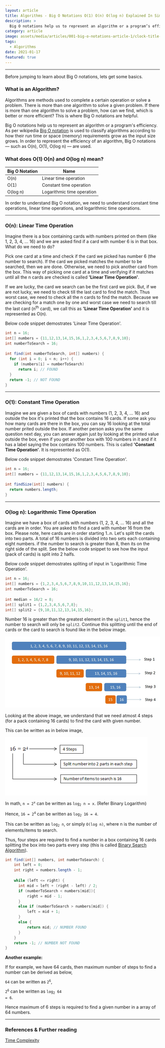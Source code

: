 ```yaml
---
layout: article
title: Algorithms - Big O Notations O(1) O(n) O(log n) Explained In Simple Terms
description: >
  Big O notations help us to represent an algorithm or a program’s efficiency. In this article, we will see 3 basic Big O notations O(1), O(n) and O(log n) with simple explanations and examples with code snippets.
category: article
image: assets/media/articles/001-big-o-notations-article-1/clock-title-picture.jpg
tags:
  - Algorithms
date: 2021-01-17
featured: true
---
```


<hr>

Before jumping to learn about Big O notations, lets get some basics.

### What is an Algorithm?

Algorithms are methods used to complete a certain operation or solve a problem. There is more than one algorithm to solve a given problem. If there is more than one algorithm to solve a problem, how can we find, which is better or more efficient? This is where Big O notations are helpful.

Big O notations help us to represent an algorithm or a program's efficiency. As per wikipedia [Big O notation](https://en.wikipedia.org/wiki/Big_O_notation) is used to classify algorithms according to how their run time or space (memory) requirements grow as the input size grows. In order to represent the efficiency of an algorithm, Big O notations — such as O(n), O(1), O(log n) — are used.

### What does O(1) O(n) and O(log n) mean?

| Big O Notation | Name                       |
| -------------- | -------------------------- |
| O(n)           | Linear time operation      |
| O(1)           | Constant time operation    |
| O(log n)       | Logarithmic time operation |

In order to understand Big O notation, we need to understand constant time operations, linear time operations, and logarithmic time operations.

<hr>

### O(n): Linear Time Operation

Imagine there is a box containing cards with numbers printed on them (like 1, 2, 3, 4, … 16) and we are asked find if a card with number 6 is in that box. What do we need to do?

Pick one card at a time and check if the card we picked has number 6 (the number to search). If the card we picked matches the number to be searched, then we are done. Otherwise, we need to pick another card from the box. This way of picking one card at a time and verifying if it matches until all the n cards are checked is called **'Linear Time Operation'**.

If we are lucky, the card we search can be the first card we pick. But, if we are not lucky, we need to check till the last card to find the match. Thus worst case, we need to check all the n cards to find the match. Because we are checking for a match one by one and worst case we need to search till the last card (n<sup>th</sup> card), we call this as **'Linear Time Operation'** and it is represented as O(n).

Below code snippet demostrates 'Linear Time Operation'.

```java
int n = 16;
int[] numbers = {11,12,13,14,15,16,1,2,3,4,5,6,7,8,9,10};
int numberToSearch = 16;
​
int find(int numberToSearch, int[] numbers) {
  for (int i = 0; i < n; i++) {
    if (numbers[i] = numberToSearch)
      return i; // FOUND
  }
  return -1; // NOT FOUND
}
```

<hr>

### O(1): Constant Time Operation

Imagine we are given a box of cards with numbers (1, 2, 3, 4, … 16) and outside the box it's printed that the box contains 16 cards. If some ask you how many cards are there in the box, you can say 16 looking at the total number prited outside the box. If another person asks you the same question next day, you can answer again just by looking at the printed value outside the box, even if you get another box with 100 numbers in it and if it has a label saying the box contains 100 numbers. This is called **'Constant Time Operation'**. It is represented as O(1).

Below code snippet demostrates 'Constant Time Operation'.

```java
int n = 16;
int[] numbers = {11,12,13,14,15,16,1,2,3,4,5,6,7,8,9,10};
​
int findSize(int[] numbers) {
  return numbers.length;
}
```

<hr>

### O(log n): Logarithmic Time Operation

Imagine we have a box of cards with numbers (1, 2, 3, 4, … 16) and all the cards are in order. You are asked to find a card with number 16 from the box. Please note, here cards are in order starting 1..n. Let's split the cards into two parts. A total of 16 numbers is divided into two sets each containing eight numbers. if the number to search is greater than 8, then its on the right side of the split. See the below code snippet to see how the input (pack of cards) is split into 2 halfs.

Below code snippet demostrates spliting of input in 'Logarithmic Time Operation'.

```java
int n = 16;
int[] numbers = {1,2,3,4,5,6,7,8,9,10,11,12,13,14,15,16};
int numberToSearch = 16;
​
int median = 16/2 = 8;
int[] split1 = {1,2,3,4,5,6,7,8};
int[] split2 = {9,10,11,12,13,14,15,16};
```

Number 16 is greater than the greatest element in the <code>split1</code>, hence the number to search will only be <code>split2</code>. Continue this splitting until the end of cards or the card to search is found like in the below image.

![Binary Search Representation](/assets/media/articles/001-big-o-notations-article-1/binary-search.jpg)

Looking at the above image, we understand that we need atmost 4 steps (for a pack containing 16 cards) to find the card with given number.

This can be written as in below image,

![Binary Search Number Representation](/assets/media/articles/001-big-o-notations-article-1/number-representation.png)

In math, <code>n = 2<sup>x</sup></code> can be written as <code>log<sub>2</sub> n = x</code>. (Refer Binary Logarithm)

Hence, <code>16 = 2<sup>4</sup></code> can be written as <code>log<sub>2</sub> 16 = 4</code>.

This can be written as <code>log<sub>2</sub> n</code>, or simply <code>O(log n)</code>, where n is the number of elements/items to search.

Thus, four steps are required to find a number in a box containing 16 cards splitting the box into two parts every step (this is called [Binary Search Algorithm](https://en.wikipedia.org/wiki/Binary_search_algorithm)).

```java
int find(int[] numbers, int numberToSearch) {
    int left = 0;
    int right = numbers.length - 1;
​
    while (left <= right) {
      int mid = left + (right - left) / 2;
      if (numberToSearch < numbers[mid]){
          right = mid - 1;
      }
      else if (numberToSearch > numbers[mid]) {
          left = mid + 1;
      }
      else {
          return mid; // NUMBER FOUND
      }
    }
    return -1; // NUMBER NOT FOUND
}
```

**Another example:**

If for example, we have 64 cards, then maximum number of steps to find a number can be derived as below,

<code>64</code> can be written as <code>2<sup>6</sup></code>,

<code>2<sup>6</sup></code> can be written as <code>log<sub>2</sub> 64 = 6</code>.

Hence maximum of 6 steps is required to find a given number in a array of 64 numbers.

<hr>

### References & Further reading

[Time Complexity](https://en.wikipedia.org/wiki/Time_complexity#Linear_time)
